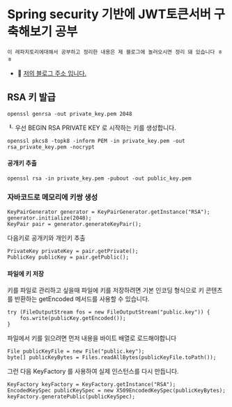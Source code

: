 # Spring security 기반에 JWT토큰서버 구축해보기 공부

```
이 레파지토리에대해서 공부하고 정리한 내용은 제 블로그에 놀러오시면 정리 돼 있습니다 ㅎㅎ
```
- 📕 [저의 블로그 주소 입니다.](https://25gstory.tistory.com/)


## RSA 키 발급

```
openssl genrsa -out private_key.pem 2048
```
┖ 우선 BEGIN RSA PRIVATE KEY 로 시작하는 키를 생성합니다.

```
openssl pkcs8 -topk8 -inform PEM -in private_key.pem -out rsa_private_key.pem -nocrypt
```

#### 공개키 추출

```
openssl rsa -in private_key.pem -pubout -out public_key.pem 
```

### 자바코드로 메모리에 키쌍 생성

```
KeyPairGenerator generator = KeyPairGenerator.getInstance("RSA");
generator.initialize(2048);
KeyPair pair = generator.generateKeyPair();
```
다음키로 공개키와 개인키 추출
```
PrivateKey privateKey = pair.getPrivate();
PublicKey publicKey = pair.getPublic();
```

#### 파일에 키 저장
키를 파일로 관리하고 싶을때
파일에 키를 저장하려면 기본 인코딩 형식으로 키 콘텐츠를 반환하는 getEncoded 메서드를 사용할 수 있습니다.
```
try (FileOutputStream fos = new FileOutputStream("public.key")) {
    fos.write(publicKey.getEncoded());
}
```
파일에서 키를 읽으려면 먼저 내용을 바이트 배열로 로드해야합니다
```
File publicKeyFile = new File("public.key");
byte[] publicKeyBytes = Files.readAllBytes(publicKeyFile.toPath());
```
그런 다음 KeyFactory 를 사용하여 실제 인스턴스를 다시 만듭니다.
```
KeyFactory keyFactory = KeyFactory.getInstance("RSA");
EncodedKeySpec publicKeySpec = new X509EncodedKeySpec(publicKeyBytes);
keyFactory.generatePublic(publicKeySpec);
```